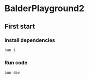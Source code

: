 # BalderPlayground2
## First start
### Install dependencies
```bash
bun i
```
### Run code
```bash
bun dev
```